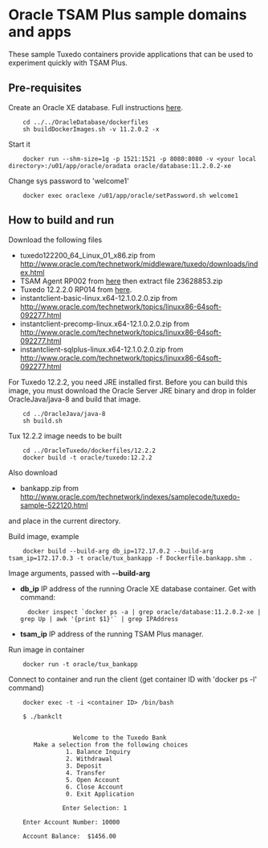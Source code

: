 Oracle TSAM Plus sample domains and apps
===
These sample Tuxedo containers provide applications that can be used to experiment quickly with TSAM Plus.

## Pre-requisites
Create an Oracle XE database. Full instructions [here](https://github.com/oracle/docker-images/tree/master/OracleDatabase).

        cd ../../OracleDatabase/dockerfiles
        sh buildDockerImages.sh -v 11.2.0.2 -x

Start it

        docker run --shm-size=1g -p 1521:1521 -p 8080:8080 -v <your local directory>:/u01/app/oracle/oradata oracle/database:11.2.0.2-xe

Change sys password to 'welcome1'

        docker exec oraclexe /u01/app/oracle/setPassword.sh welcome1

## How to build and run
Download the following files

* tuxedo122200_64_Linux_01_x86.zip               from http://www.oracle.com/technetwork/middleware/tuxedo/downloads/index.html
* TSAM Agent RP002 from [here](https://support.oracle.com/epmos/faces/PatchSearchResults?searchdata=%3Ccontext+type%3D%22BASIC%22+search%3D%22%26lt%3BSearch%26gt%3B%0A%26lt%3BFilter+name%3D%26quot%3Bpatch_number%26quot%3B+op%3D%26quot%3Bis%26quot%3B+value%3D%26quot%3B25389632%26quot%3B%2F%26gt%3B%0A%26lt%3BFilter+name%3D%26quot%3Bexclude_superseded%26quot%3B+op%3D%26quot%3Bis%26quot%3B+value%3D%26quot%3Bfalse%26quot%3B%2F%26gt%3B%0A%26lt%3B%2FSearch%26gt%3B%22%2F%3E) then extract file 23628853.zip
* Tuxedo 12.2.2.0 RP014 from [here](https://support.oracle.com/epmos/faces/PatchSearchResults?searchdata=%3Ccontext+type%3D%22BASIC%22+search%3D%22%26lt%3BSearch%26gt%3B%0A%26lt%3BFilter+name%3D%26quot%3Bpatch_number%26quot%3B+op%3D%26quot%3Bis%26quot%3B+value%3D%26quot%3B25219794%26quot%3B%2F%26gt%3B%0A%26lt%3BFilter+name%3D%26quot%3Bexclude_superseded%26quot%3B+op%3D%26quot%3Bis%26quot%3B+value%3D%26quot%3Bfalse%26quot%3B%2F%26gt%3B%0A%26lt%3B%2FSearch%26gt%3B%22%2F%3E).
* instantclient-basic-linux.x64-12.1.0.2.0.zip   from http://www.oracle.com/technetwork/topics/linuxx86-64soft-092277.html
* instantclient-precomp-linux.x64-12.1.0.2.0.zip from http://www.oracle.com/technetwork/topics/linuxx86-64soft-092277.html
* instantclient-sqlplus-linux.x64-12.1.0.2.0.zip from http://www.oracle.com/technetwork/topics/linuxx86-64soft-092277.html

For Tuxedo 12.2.2, you need JRE installed first. Before you can build this image, you must download the Oracle Server JRE binary and drop in folder OracleJava/java-8 and build that image.

        cd ../OracleJava/java-8
        sh build.sh

Tux 12.2.2 image needs to be built

        cd ../OracleTuxedo/dockerfiles/12.2.2
        docker build -t oracle/tuxedo:12.2.2

Also download

* bankapp.zip from http://www.oracle.com/technetwork/indexes/samplecode/tuxedo-sample-522120.html

and place in the current directory.

Build image, example

        docker build --build-arg db_ip=172.17.0.2 --build-arg tsam_ip=172.17.0.3 -t oracle/tux_bankapp -f Dockerfile.bankapp.shm .

Image arguments, passed with **--build-arg**

* **db_ip**         IP address of the running Oracle XE database container. Get with command:

        docker inspect `docker ps -a | grep oracle/database:11.2.0.2-xe | grep Up | awk '{print $1}'` | grep IPAddress

* **tsam_ip**       IP address of the running TSAM Plus manager.

Run image in container

        docker run -t oracle/tux_bankapp

Connect to container and run the client (get container ID with 'docker ps -l' command)

        docker exec -t -i <container ID> /bin/bash
        
        $ ./bankclt
        
        
                      Welcome to the Tuxedo Bank
           Make a selection from the following choices
                    1. Balance Inquiry
                    2. Withdrawal
                    3. Deposit
                    4. Transfer
                    5. Open Account
                    6. Close Account
                    0. Exit Application

                   Enter Selection: 1
                   
        Enter Account Number: 10000
                  
        Account Balance:  $1456.00

